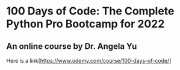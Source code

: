# 100 Days of Code: The Complete Python Pro Bootcamp for 2022
## An online course by Dr. Angela Yu
Here is a link[https://www.udemy.com/course/100-days-of-code/]
